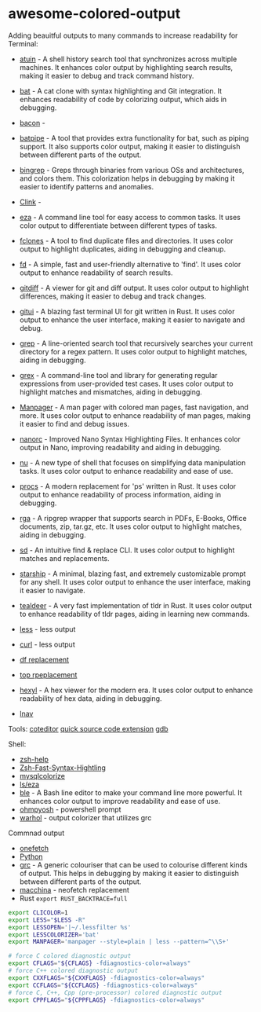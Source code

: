 # awesome-colored-output
Adding beauitful outputs to many commands to increase readability
for Terminal:

* [atuin](https://github.com/atuinsh/atuin) -  A shell history search tool that synchronizes across multiple machines. It enhances color output by highlighting search results, making it easier to debug and track command history.
* [bat](https://github.com/sharkdp/bat/) -  A cat clone with syntax highlighting and Git integration. It enhances readability of code by colorizing output, which aids in debugging.
* [bacon](https://github.com/Canop/bacon) - 
* [batpipe](https://github.com/eth-p/bat-extras/blob/master/doc/batpipe.md) -  A tool that provides extra functionality for bat, such as piping support. It also supports color output, making it easier to distinguish between different parts of the output.
* [bingrep](https://github.com/m4b/bingrep) -  Greps through binaries from various OSs and architectures, and colors them. This colorization helps in debugging by making it easier to identify patterns and anomalies.
* [Clink](https://github.com/chrisant996/clink) -
* [eza](https://github.com/eza-community/eza) -  A command line tool for easy access to common tasks. It uses color output to differentiate between different types of tasks.
* [fclones](https://github.com/pkolaczk/fclones) -  A tool to find duplicate files and directories. It uses color output to highlight duplicates, aiding in debugging and cleanup.
* [fd](https://github.com/sharkdp/fd) -  A simple, fast and user-friendly alternative to 'find'. It uses color output to enhance readability of search results.
* [gitdiff](https://github.com/dandavison/delta) -  A viewer for git and diff output. It uses color output to highlight differences, making it easier to debug and track changes.
* [gitui](https://github.com/extrawurst/gitui) -  A blazing fast terminal UI for git written in Rust. It uses color output to enhance the user interface, making it easier to navigate and debug.
* [grep](https://github.com/BurntSushi/ripgrep) -  A line-oriented search tool that recursively searches your current directory for a regex pattern. It uses color output to highlight matches, aiding in debugging.
* [grex](https://github.com/pemistahl/grex) -  A command-line tool and library for generating regular expressions from user-provided test cases. It uses color output to highlight matches and mismatches, aiding in debugging.
* [Manpager](https://github.com/Freed-Wu/manpager) -  A man pager with colored man pages, fast navigation, and more. It uses color output to enhance readability of man pages, making it easier to find and debug issues.
* [nanorc](https://github.com/scopatz/nanorc) -  Improved Nano Syntax Highlighting Files. It enhances color output in Nano, improving readability and aiding in debugging.
* [nu](https://www.nushell.sh/) -  A new type of shell that focuses on simplifying data manipulation tasks. It uses color output to enhance readability and ease of use.
* [procs](https://github.com/dalance/procs) -  A modern replacement for 'ps' written in Rust. It uses color output to enhance readability of process information, aiding in debugging.
* [rga](https://github.com/phiresky/ripgrep-all) -  A ripgrep wrapper that supports search in PDFs, E-Books, Office documents, zip, tar.gz, etc. It uses color output to highlight matches, aiding in debugging.
* [sd](https://github.com/chmln/sd) -  An intuitive find & replace CLI. It uses color output to highlight matches and replacements.
* [starship](https://starship.rs/) -  A minimal, blazing fast, and extremely customizable prompt for any shell. It uses color output to enhance the user interface, making it easier to navigate.
* [tealdeer](https://github.com/dbrgn/tealdeer) -  A very fast implementation of tldr in Rust. It uses color output to enhance readability of tldr pages, aiding in learning new commands.
* [less](https://github.com/wofr06/lesspipe) - less output 
* [curl](https://github.com/rs/curlie) - less output 

* [df replacement](https://github.com/muesli/duf)
* [top rpeplacement](https://github.com/ClementTsang/bottom)
* [hexyl](https://github.com/sharkdp/hexyl) -  A hex viewer for the modern era. It uses color output to enhance readability of hex data, aiding in debugging.
* [lnav](https://lnav.org/)



Tools: 
[coteditor](https://coteditor.com/)
[quick source code extension](https://github.com/sbarex/SourceCodeSyntaxHighlight)
[gdb](https://www.gdbgui.com/)

Shell: 
* [zsh-help](https://github.com/Freed-Wu/zsh-help)
* [Zsh-Fast-Syntax-Hightling](https://github.com/zdharma/fast-syntax-highlighting)
* [mysqlcolorize](https://github.com/zpm-zsh/mysql-colorize/tree/master)
* [ls/eza](https://github.com/zpm-zsh/ls)
* [ble](https://github.com/akinomyoga/ble.sh) -  A Bash line editor to make your command line more powerful. It enhances color output to improve readability and ease of use.
* [ohmpyosh](https://ohmyposh.dev/) - powershell prompt
* [warhol](https://github.com/unixorn/warhol.plugin.zsh) - output colorizer that utilizes grc

Commnad output
* [onefetch](https://github.com/o2sh/onefetch)
* [Python](https://github.com/Qix-/better-exceptions)
* [grc](https://github.com/garabik/grc) -  A generic colouriser that can be used to colourise different kinds of output. This helps in debugging by making it easier to distinguish between different parts of the output.
* [macchina](https://github.com/Macchina-CLI/macchina) - neofetch replacement
* Rust `export RUST_BACKTRACE=full`

```sh
export CLICOLOR=1
export LESS="$LESS -R"
export LESSOPEN='|~/.lessfilter %s'
export LESSCOLORIZER='bat'
export MANPAGER='manpager --style=plain | less --pattern=^\\S+'

# force C colored diagnostic output
export CFLAGS="${CFLAGS} -fdiagnostics-color=always"
# force C++ colored diagnostic output
export CXXFLAGS="${CXXFLAGS} -fdiagnostics-color=always"
export CCFLAGS="${CCFLAGS} -fdiagnostics-color=always"
# force C, C++, Cpp (pre-processor) colored diagnostic output
export CPPFLAGS="${CPPFLAGS} -fdiagnostics-color=always"

```




